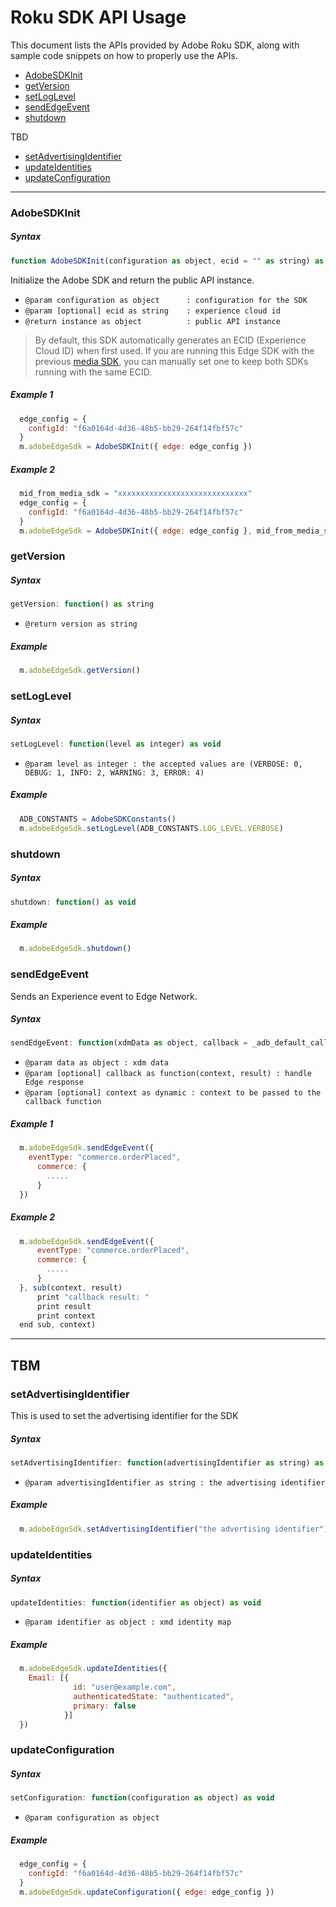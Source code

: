 # Roku SDK API Usage

This document lists the APIs provided by Adobe Roku SDK, along with sample code snippets on how to properly use the APIs.

- [AdobeSDKInit](#AdobeSDKInit)
- [getVersion](#getVersion)
- [setLogLevel](#setLogLevel)
- [sendEdgeEvent](#sendEdgeEvent)
- [shutdown](#shutdown)

TBD 
- [setAdvertisingIdentifier](#setAdvertisingIdentifier)
- [updateIdentities](#updateIdentities)
- [updateConfiguration](#updateConfiguration)

---

### AdobeSDKInit

##### Syntax

```javascript
function AdobeSDKInit(configuration as object, ecid = "" as string) as object
```
Initialize the Adobe SDK and return the public API instance.

- `@param configuration as object      : configuration for the SDK`
- `@param [optional] ecid as string    : experience cloud id`
- `@return instance as object          : public API instance`

> By default, this SDK automatically generates an ECID (Experience Cloud ID) when first used. If you are running this Edge SDK with the previous [media SDK](https://experienceleague.adobe.com/docs/media-analytics/using/media-use-cases/sdk-track-scenegraph.html?lang=en#global-methods-for-mediaheartbeat), you can manually set one to keep both SDKs running with the same ECID.

##### Example 1

```javascript
  edge_config = {
    configId: "f6a0164d-4d36-48b5-bb29-264f14fbf57c"
  }
  m.adobeEdgeSdk = AdobeSDKInit({ edge: edge_config })
```

##### Example 2

```javascript
  mid_from_media_sdk = "xxxxxxxxxxxxxxxxxxxxxxxxxxxxx"
  edge_config = {
    configId: "f6a0164d-4d36-48b5-bb29-264f14fbf57c"
  }
  m.adobeEdgeSdk = AdobeSDKInit({ edge: edge_config }, mid_from_media_sdk)
```

### getVersion

##### Syntax

```javascript
getVersion: function() as string
```
- `@return version as string`

##### Example 

```javascript
  m.adobeEdgeSdk.getVersion()
```

### setLogLevel

##### Syntax

```javascript
setLogLevel: function(level as integer) as void
```
- `@param level as integer : the accepted values are (VERBOSE: 0, DEBUG: 1, INFO: 2, WARNING: 3, ERROR: 4)`

##### Example 

```javascript
  ADB_CONSTANTS = AdobeSDKConstants()
  m.adobeEdgeSdk.setLogLevel(ADB_CONSTANTS.LOG_LEVEL.VERBOSE)
```

### shutdown 

##### Syntax

```javascript
shutdown: function() as void
```

##### Example 

```javascript
  m.adobeEdgeSdk.shutdown()
```

### sendEdgeEvent

Sends an Experience event to Edge Network.

##### Syntax

```javascript
sendEdgeEvent: function(xdmData as object, callback = _adb_default_callback as function, context = invalid as dynamic) as void
```
- `@param data as object : xdm data`
- `@param [optional] callback as function(context, result) : handle Edge response`
- `@param [optional] context as dynamic : context to be passed to the callback function`

##### Example 1

```javascript
  m.adobeEdgeSdk.sendEdgeEvent({
    eventType: "commerce.orderPlaced",
      commerce: {
        .....
      }
  })
```
##### Example 2
```javascript
  m.adobeEdgeSdk.sendEdgeEvent({
      eventType: "commerce.orderPlaced",
      commerce: {
        .....
      }
  }, sub(context, result)
      print "callback result: "
      print result
      print context
  end sub, context)
```
---

## TBM

### setAdvertisingIdentifier

This is used to set the advertising identifier for the SDK

##### Syntax

```javascript
setAdvertisingIdentifier: function(advertisingIdentifier as string) as void
```
- `@param advertisingIdentifier as string : the advertising identifier`

##### Example 

```javascript
  m.adobeEdgeSdk.setAdvertisingIdentifier("the advertising identifier")
```

### updateIdentities

##### Syntax

```javascript
updateIdentities: function(identifier as object) as void
```
- `@param identifier as object : xmd identity map`

##### Example 

```javascript
  m.adobeEdgeSdk.updateIdentities({
    Email: [{
              id: "user@example.com",
              authenticatedState: "authenticated",
              primary: false
            }]
  })
```
### updateConfiguration

##### Syntax

```javascript
setConfiguration: function(configuration as object) as void
```
- `@param configuration as object`

##### Example 

```javascript
  edge_config = {
    configId: "f6a0164d-4d36-48b5-bb29-264f14fbf57c"
  }
  m.adobeEdgeSdk.updateConfiguration({ edge: edge_config })
```


